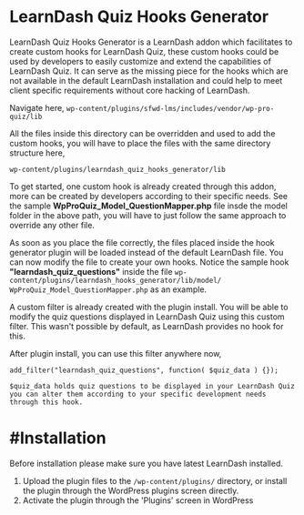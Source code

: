# LearnDash Quiz Hooks Generator

LearnDash Quiz Hooks Generator is a LearnDash addon which facilitates to create custom hooks for LearnDash Quiz, these custom hooks could be used by developers to easily customize and extend the capabilities of LearnDash Quiz. It can serve as the missing piece for the hooks which are not available in the default LearnDash installation and could help to meet client specific requirements without core hacking of LearnDash.

Navigate here,
`wp-content/plugins/sfwd-lms/includes/vendor/wp-pro-quiz/lib`

All the files inside this directory can be overridden and used to add the custom hooks, you will have to place the files with the same directory structure here,

`wp-content/plugins/learndash_quiz_hooks_generator/lib`

To get started, one custom hook is already created through this addon, more can be created by developers according to their specific needs. See the sample **WpProQuiz_Model_QuestionMapper.php** file insde the model folder in the above path, you will have to just follow the same approach to override any other file. 

As soon as you place the file correctly, the files placed inside the hook generator plugin will be loaded instead of the default LearnDash file. You can now modify the file to create your own hooks. 
Notice the sample hook **"learndash_quiz_questions"** inside the file 
`wp-content/plugins/learndash_hooks_generator/lib/model/
WpProQuiz_Model_QuestionMapper.php` as an example.

A custom filter is already created with the plugin install. You will be able to modify the quiz questions displayed in LearnDash Quiz using this custom filter. This wasn't possible by default, as LearnDash provides no hook for this.

After plugin install, you can use this filter anywhere now,

```
add_filter("learndash_quiz_questions", function( $quiz_data ) {});
```
`$quiz_data holds quiz questions to be displayed in your LearnDash Quiz you can alter them according to your specific development needs through this hook.`

# #Installation

Before installation please make sure you have latest LearnDash installed.

1. Upload the plugin files to the `/wp-content/plugins/` directory, or install the plugin through the WordPress plugins screen directly.
2. Activate the plugin through the 'Plugins' screen in WordPress